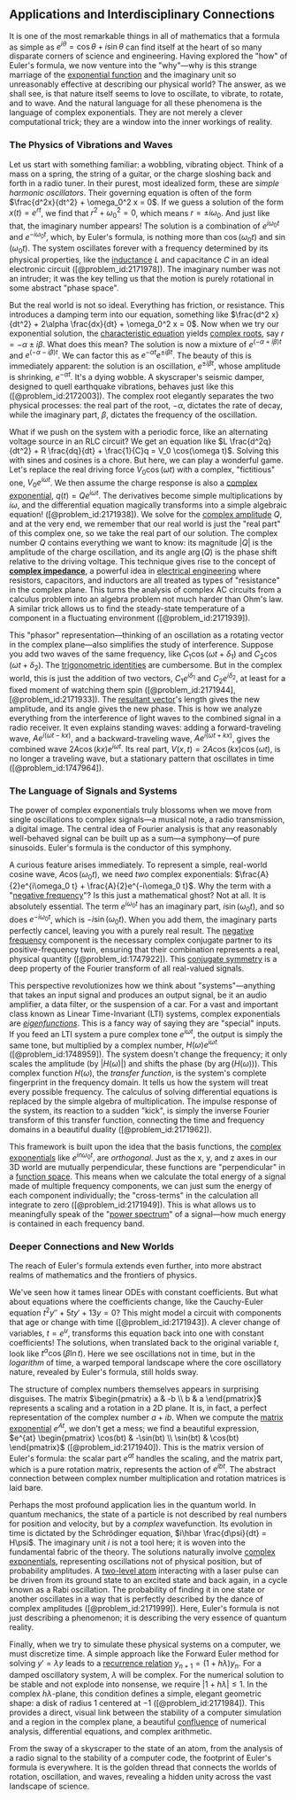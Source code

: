 ## Applications and Interdisciplinary Connections

It is one of the most remarkable things in all of mathematics that a formula as simple as $e^{i\theta} = \cos\theta + i\sin\theta$ can find itself at the heart of so many disparate corners of science and engineering. Having explored the "how" of Euler's formula, we now venture into the "why"—why is this strange marriage of the [exponential function](@article_id:160923) and the imaginary unit so unreasonably effective at describing our physical world? The answer, as we shall see, is that nature itself seems to love to oscillate, to vibrate, to rotate, and to wave. And the natural language for all these phenomena is the language of complex exponentials. They are not merely a clever computational trick; they are a window into the inner workings of reality.

### The Physics of Vibrations and Waves

Let us start with something familiar: a wobbling, vibrating object. Think of a mass on a spring, the string of a guitar, or the charge sloshing back and forth in a radio tuner. In their purest, most idealized form, these are *simple harmonic oscillators*. Their governing equation is often of the form $\frac{d^2x}{dt^2} + \omega_0^2 x = 0$. If we guess a solution of the form $x(t) = e^{rt}$, we find that $r^2 + \omega_0^2 = 0$, which means $r = \pm i\omega_0$. And just like that, the imaginary number appears! The solution is a combination of $e^{i\omega_0 t}$ and $e^{-i\omega_0 t}$, which, by Euler's formula, is nothing more than $\cos(\omega_0 t)$ and $\sin(\omega_0 t)$. The system oscillates forever with a frequency determined by its physical properties, like the [inductance](@article_id:275537) $L$ and capacitance $C$ in an ideal electronic circuit ([@problem_id:2171978]). The imaginary number was not an intruder; it was the key telling us that the motion is purely rotational in some abstract "phase space".

But the real world is not so ideal. Everything has friction, or resistance. This introduces a damping term into our equation, something like $\frac{d^2 x}{dt^2} + 2\alpha \frac{dx}{dt} + \omega_0^2 x = 0$. Now when we try our exponential solution, the [characteristic equation](@article_id:148563) yields [complex roots](@article_id:172447), say $r = -\alpha \pm i\beta$. What does this mean? The solution is now a mixture of $e^{(-\alpha + i\beta)t}$ and $e^{(-\alpha - i\beta)t}$. We can factor this as $e^{-\alpha t}e^{\pm i\beta t}$. The beauty of this is immediately apparent: the solution is an oscillation, $e^{\pm i\beta t}$, whose amplitude is shrinking, $e^{-\alpha t}$. It's a dying wobble. A skyscraper's seismic damper, designed to quell earthquake vibrations, behaves just like this ([@problem_id:2172003]). The complex root elegantly separates the two physical processes: the real part of the root, $-\alpha$, dictates the rate of decay, while the imaginary part, $\beta$, dictates the frequency of the oscillation.

What if we push on the system with a periodic force, like an alternating voltage source in an RLC circuit? We get an equation like $L \frac{d^2q}{dt^2} + R \frac{dq}{dt} + \frac{1}{C}q = V_0 \cos(\omega t)$. Solving this with sines and cosines is a chore. But here, we can play a wonderful game. Let's replace the real driving force $V_0 \cos(\omega t)$ with a complex, "fictitious" one, $V_0 e^{i\omega t}$. We then assume the charge response is also a [complex exponential](@article_id:264606), $q(t) = Q e^{i\omega t}$. The derivatives become simple multiplications by $i\omega$, and the differential equation magically transforms into a simple algebraic equation! ([@problem_id:2171938]). We solve for the [complex amplitude](@article_id:163644) $Q$, and at the very end, we remember that our real world is just the "real part" of this complex one, so we take the real part of our solution. The complex number $Q$ contains everything we want to know: its magnitude $|Q|$ is the amplitude of the charge oscillation, and its angle $\arg(Q)$ is the phase shift relative to the driving voltage. This technique gives rise to the concept of **[complex impedance](@article_id:272619)**, a powerful idea in [electrical engineering](@article_id:262068) where resistors, capacitors, and inductors are all treated as types of "resistance" in the complex plane. This turns the analysis of complex AC circuits from a calculus problem into an algebra problem not much harder than Ohm's law. A similar trick allows us to find the steady-state temperature of a component in a fluctuating environment ([@problem_id:2171939]).

This "phasor" representation—thinking of an oscillation as a rotating vector in the complex plane—also simplifies the study of interference. Suppose you add two waves of the same frequency, like $C_1 \cos(\omega t + \delta_1)$ and $C_2 \cos(\omega t + \delta_2)$. The [trigonometric identities](@article_id:164571) are cumbersome. But in the complex world, this is just the addition of two vectors, $C_1 e^{i\delta_1}$ and $C_2 e^{i\delta_2}$, at least for a fixed moment of watching them spin ([@problem_id:2171944], [@problem_id:2171933]). The [resultant vector](@article_id:175190)'s length gives the new amplitude, and its angle gives the new phase. This is how we analyze everything from the interference of light waves to the combined signal in a radio receiver. It even explains standing waves: adding a forward-traveling wave, $A e^{i(\omega t - kx)}$, and a backward-traveling wave, $A e^{i(\omega t + kx)}$, gives the combined wave $2A \cos(kx) e^{i\omega t}$. Its real part, $V(x,t) = 2A \cos(kx) \cos(\omega t)$, is no longer a traveling wave, but a stationary pattern that oscillates in time ([@problem_id:1747964]).

### The Language of Signals and Systems

The power of complex exponentials truly blossoms when we move from single oscillations to complex signals—a musical note, a radio transmission, a digital image. The central idea of Fourier analysis is that any reasonably well-behaved signal can be built up as a sum—a symphony—of pure sinusoids. Euler's formula is the conductor of this symphony.

A curious feature arises immediately. To represent a simple, real-world cosine wave, $A\cos(\omega_0 t)$, we need *two* complex exponentials: $\frac{A}{2}e^{i\omega_0 t} + \frac{A}{2}e^{-i\omega_0 t}$. Why the term with a "[negative frequency](@article_id:263527)"? Is this just a mathematical ghost? Not at all. It is absolutely essential. The term $e^{i\omega_0 t}$ has an imaginary part, $i\sin(\omega_0 t)$, and so does $e^{-i\omega_0 t}$, which is $-i\sin(\omega_0 t)$. When you add them, the imaginary parts perfectly cancel, leaving you with a purely real result. The [negative frequency](@article_id:263527) component is the necessary complex conjugate partner to its positive-frequency twin, ensuring that their combination represents a real, physical quantity ([@problem_id:1747922]). This [conjugate symmetry](@article_id:143637) is a deep property of the Fourier transform of all real-valued signals.

This perspective revolutionizes how we think about "systems"—anything that takes an input signal and produces an output signal, be it an audio amplifier, a data filter, or the suspension of a car. For a vast and important class known as Linear Time-Invariant (LTI) systems, complex exponentials are *[eigenfunctions](@article_id:154211)*. This is a fancy way of saying they are "special" inputs. If you feed an LTI system a pure complex tone $e^{i\omega t}$, the output is simply the same tone, but multiplied by a complex number, $H(\omega)e^{i\omega t}$ ([@problem_id:1748959]). The system doesn't change the frequency; it only scales the amplitude (by $|H(\omega)|$) and shifts the phase (by $\arg(H(\omega))$). This complex function $H(\omega)$, the *transfer function*, is the system's complete fingerprint in the frequency domain. It tells us how the system will treat every possible frequency. The calculus of solving differential equations is replaced by the simple algebra of multiplication. The impulse response of the system, its reaction to a sudden "kick", is simply the inverse Fourier transform of this transfer function, connecting the time and frequency domains in a beautiful duality ([@problem_id:2171962]).

This framework is built upon the idea that the basis functions, the [complex exponentials](@article_id:197674) like $e^{i n \omega_0 t}$, are *orthogonal*. Just as the x, y, and z axes in our 3D world are mutually perpendicular, these functions are "perpendicular" in a [function space](@article_id:136396). This means when we calculate the total energy of a signal made of multiple frequency components, we can just sum the energy of each component individually; the "cross-terms" in the calculation all integrate to zero ([@problem_id:2171949]). This is what allows us to meaningfully speak of the "[power spectrum](@article_id:159502)" of a signal—how much energy is contained in each frequency band.

### Deeper Connections and New Worlds

The reach of Euler's formula extends even further, into more abstract realms of mathematics and the frontiers of physics.

We've seen how it tames linear ODEs with constant coefficients. But what about equations where the coefficients change, like the Cauchy-Euler equation $t^2 y'' + 5t y' + 13 y = 0$? This might model a circuit with components that age or change with time ([@problem_id:2171943]). A clever change of variables, $t = e^u$, transforms this equation back into one with constant coefficients! The solutions, when translated back to the original variable $t$, look like $t^\alpha \cos(\beta \ln t)$. Here we see oscillations not in time, but in the *logarithm* of time, a warped temporal landscape where the core oscillatory nature, revealed by Euler's formula, still holds sway.

The structure of complex numbers themselves appears in surprising disguises. The matrix $\begin{pmatrix} a & -b \\ b & a \end{pmatrix}$ represents a scaling and a rotation in a 2D plane. It is, in fact, a perfect representation of the complex number $a+ib$. When we compute the [matrix exponential](@article_id:138853) $e^{At}$, we don't get a mess; we find a beautiful expression, $e^{at} \begin{pmatrix} \cos(bt) & -\sin(bt) \\ \sin(bt) & \cos(bt) \end{pmatrix}$ ([@problem_id:2171940]). This is the matrix version of Euler's formula: the scalar part $e^{at}$ handles the scaling, and the matrix part, which is a pure rotation matrix, represents the action of $e^{ibt}$. The abstract connection between complex number multiplication and rotation matrices is laid bare.

Perhaps the most profound application lies in the quantum world. In quantum mechanics, the state of a particle is not described by real numbers for position and velocity, but by a *complex* wavefunction. Its evolution in time is dictated by the Schrödinger equation, $i\hbar \frac{d\psi}{dt} = H\psi$. The imaginary unit $i$ is not a tool here; it is woven into the fundamental fabric of the theory. The solutions naturally involve [complex exponentials](@article_id:197674), representing oscillations not of physical position, but of probability amplitudes. A [two-level atom](@article_id:159417) interacting with a laser pulse can be driven from its ground state to an excited state and back again, in a cycle known as a Rabi oscillation. The probability of finding it in one state or another oscillates in a way that is perfectly described by the dance of complex amplitudes ([@problem_id:2171999]). Here, Euler's formula is not just describing a phenomenon; it is describing the very essence of quantum reality.

Finally, when we try to simulate these physical systems on a computer, we must discretize time. A simple approach like the Forward Euler method for solving $y'=\lambda y$ leads to a [recurrence relation](@article_id:140545) $y_{n+1} = (1+h\lambda)y_n$. For a damped oscillatory system, $\lambda$ will be complex. For the numerical solution to be stable and not explode into nonsense, we require $|1+h\lambda| \le 1$. In the complex $h\lambda$-plane, this condition defines a simple, elegant geometric shape: a disk of radius 1 centered at $-1$ ([@problem_id:2171984]). This provides a direct, visual link between the stability of a computer simulation and a region in the complex plane, a beautiful [confluence](@article_id:196661) of numerical analysis, differential equations, and complex arithmetic.

From the sway of a skyscraper to the state of an atom, from the analysis of a radio signal to the stability of a computer code, the footprint of Euler's formula is everywhere. It is the golden thread that connects the worlds of rotation, oscillation, and waves, revealing a hidden unity across the vast landscape of science.